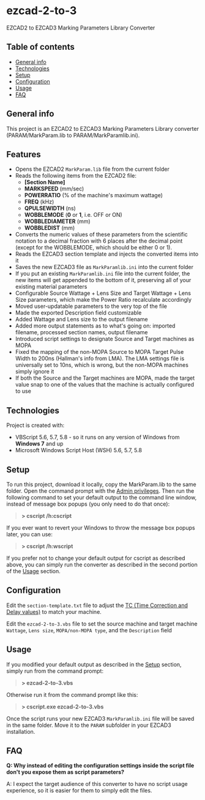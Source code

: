 # ezcad-2-to-3
EZCAD2 to EZCAD3 Marking Parameters Library Converter


## Table of contents
* [General info](#general-info)
* [Technologies](#technologies)
* [Setup](#setup)
* [Configuration](#configuration)
* [Usage](#usage)
* [FAQ](#faq)

## General info
This project is an EZCAD2 to EZCAD3 Marking Parameters Library converter (PARAM/MarkParam.lib to PARAM/MarkParamlib.ini).

## Features
* Opens the EZCAD2 `MarkParam.lib` file from the current folder
* Reads the following items from the EZCAD2 file:
  * **[Section Name]**
  * **MARKSPEED** (mm/sec)
  * **POWERRATIO** (% of the machine's maximum wattage)
  * **FREQ** (kHz)
  * **QPULSEWIDTH** (ns)
  * **WOBBLEMODE** (**0** or **1**, i.e. OFF or ON)
  * **WOBBLEDIAMETER** (mm)
  * **WOBBLEDIST** (mm)
* Converts the numeric values of these parameters from the scientific notation to a decimal fraction with 6 places after the decimal point (except for the WOBBLEMODE, which should be either 0 or 1).
* Reads the EZCAD3 section template and injects the converted items into it
* Saves the new EZCAD3 file as `MarkParamlib.ini` into the current folder
* If you put an existing `MarkParamlib.ini` file into the current folder, the new items will get appended to the bottom of it, preserving all of your existing material parameters
* Configurable Source Wattage + Lens Size and Target Wattage + Lens Size parameters, which make the Power Ratio recalculate accordingly
* Moved user-updatable parameters to the very top of the file
* Made the exported Description field customizable
* Added Wattage and Lens size to the output filename
* Added more output statements as to what's going on: imported filename, processed section names, output filename
* Introduced script settings to designate Source and Target machines as MOPA
* Fixed the mapping of the non-MOPA Source to MOPA Target Pulse Width to 200ns (Hallman's info from LMA). The LMA settings file is universally set to 10ns, which is wrong, but the non-MOPA machines simply ignore it
* If both the Source and the Target machines are MOPA, made the target value snap to one of the values that the machine is actually configured to use

## Technologies
Project is created with:
* VBScript 5.6, 5.7, 5.8 - so it runs on any version of Windows from **Windows 7** and up
* Microsoft Windows Script Host (WSH) 5.6, 5.7, 5.8
	
## Setup
To run this project, download it locally, copy the MarkParam.lib to the same folder. Open the command prompt with the [Admin privileges](https://blog.techinline.com/2019/08/14/run-command-prompt-as-administrator-windows-10/). Then run the following command to set your default output to the command line window, instead of message box popups (you only need to do that once):

> **\> cscript /h:cscript**

If you ever want to revert your Windows to throw the message box popups later, you can use:

> **\> cscript /h:wscript**

If you prefer not to change your default output for cscript as described above, you can simply run the converter as described in the second portion of the [Usage](#usage) section.

## Configuration
Edit the `section-template.txt` file to adjust the [TC (Time Correction and Delay values)](https://www.youtube.com/watch?v=gFvbrNnvijo) to match your machine.  

Edit the `ezcad-2-to-3.vbs` file to set the source machine and target machine `Wattage`, `Lens size`, `MOPA/non-MOPA type`, and the `Description` field

## Usage

If you modified your default output as described in the [Setup](#setup) section, simply run from the command prompt:
> **\> ezcad-2-to-3.vbs**

Otherwise run it from the command prompt like this:

> **\> cscript.exe ezcad-2-to-3.vbs**


Once the script runs your new EZCAD3 `MarkParamlib.ini` file will be saved in the same folder. Move it to the `PARAM` subfolder in your EZCAD3 installation.

## FAQ
**Q: Why instead of editing the configuration settings inside the script file don't you expose them as script parameters?**  

A: I expect the target audience of this converter to have no script usage experience, so it is easier for them to simply edit the files.
